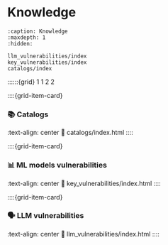 # Knowledge
```{toctree}
:caption: Knowledge
:maxdepth: 1
:hidden:

llm_vulnerabilities/index
key_vulnerabilities/index
catalogs/index
```

::::::{grid} 1 1 2 2


::::{grid-item-card} <br/><h3>📚 Catalogs</h3>
:text-align: center
:link: catalogs/index.html
::::

::::{grid-item-card} <br/><h3>📊 ML models vulnerabilities</h3>
:text-align: center
:link: key_vulnerabilities/index.html
::::

::::{grid-item-card} <br/><h3>🗣️ LLM vulnerabilities</h3>
:text-align: center
:link: llm_vulnerabilities/index.html
::::
